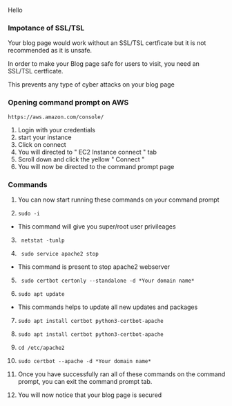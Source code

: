 Hello 

### Impotance of SSL/TSL

Your blog page would work without an SSL/TSL certficate but it is not recommended as it is unsafe.

In order to make your Blog page safe for users to visit, you need an SSL/TSL certficate.

This prevents any type of cyber attacks on your blog page


### Opening command prompt on AWS

```
https://aws.amazon.com/console/
```

1. Login with your credentials
2. start your instance
3. Click on connect
4. You will directed to " EC2 Instance connect " tab
5. Scroll down and click the yellow " Connect "
6. You will now be directed to the command prompt page

### Commands

1. You can now start running these commands on your command prompt

2. ```
   sudo -i
   ```
* This command will give you super/root user privileages

3. ```
    netstat -tunlp
   ```

4. ```
    sudo service apache2 stop
   ```
* This command is present to stop apache2 webserver

5. ```
    sudo certbot certonly --standalone -d *Your domain name*
   ```

6. ```
   sudo apt update
   ```
* This commands helps to update all new updates and packages

7. ```
   sudo apt install certbot python3-certbot-apache
   ```

8. ```
   sudo apt install certbot python3-certbot-apache
   ```

9. ```
   cd /etc/apache2
   ```

10. ```
    sudo certbot --apache -d *Your domain name*
    ```

11. Once you have successfully ran all of these commands on the command prompt, you can exit the command prompt tab.

12. You will now notice that your blog page is secured 
